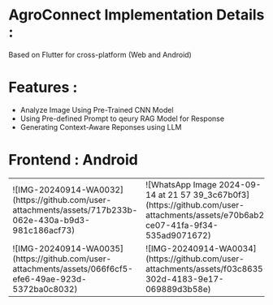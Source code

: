 # AgroConnect Implementation Details :
Based on Flutter for cross-platform  (Web and Android)

# Features :
- Analyze Image Using Pre-Trained CNN Model
- Using Pre-defined Prompt to qeury RAG Model for Response
- Generating Context-Aware Reponses using LLM


# Frontend : Android
<table>
  <tr>
 <td>![IMG-20240914-WA0032](https://github.com/user-attachments/assets/717b233b-062e-430a-b9d3-981c186acf73)</td>
 <td>![WhatsApp Image 2024-09-14 at 21 57 39_3c67b0f3](https://github.com/user-attachments/assets/e70b6ab2-ce07-41fa-9f34-535ad9071672)</td>
 <td>![IMG-20240914-WA0036](https://github.com/user-attachments/assets/3da01ddb-2c61-44fb-b771-7fb6a159e66c)</td>
      </tr>
  <tr>
 <td>![IMG-20240914-WA0035](https://github.com/user-attachments/assets/066f6cf5-efe6-49ae-923d-5372ba0c8032)</td>
 <td>![IMG-20240914-WA0034](https://github.com/user-attachments/assets/f03c8635-302d-4183-9e17-069889d3b58e)</td>
 <td>![IMG-20240914-WA0033](https://github.com/user-attachments/assets/13d9ae42-4f82-4df6-bd6e-74e4ea827c12)</td>
 </tr>
</table>
